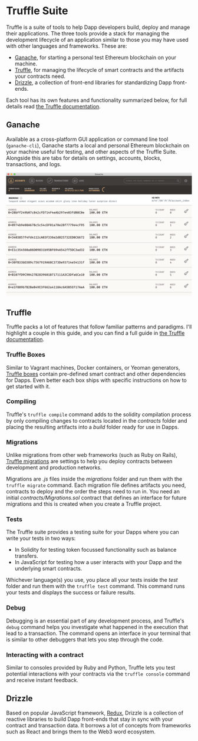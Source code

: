 # Truffle Suite

Truffle is a suite of tools to help Dapp developers build, deploy and manage their applications. The three tools provide a stack for managing the development lifecycle of an application similar to those you may have used with other languages and frameworks. These are:

- [Ganache](https://truffleframework.com/ganache), for starting a personal test Ethereum blockchain on your machine.
- [Truffle](https://truffleframework.com/truffle), for managing the lifecycle of smart contracts and the artifacts your contracts need.
- [Drizzle](https://truffleframework.com/drizzle), a collection of front-end libraries for standardizing Dapp front-ends.

Each tool has its own features and functionality summarized below, for full details read [the Truffle documentation](https://truffleframework.com/docs).

## Ganache

Available as a cross-platform GUI application or command line tool (`ganache-cli`), Ganache starts a local and personal Ethereum blockchain on your machine useful for testing, and other aspects of the Truffle Suite. Alongside this are tabs for details on settings, accounts, blocks, transactions, and logs.

![Ganache GUI](./ganache.png)

## Truffle

Truffle packs a lot of features that follow familiar patterns and paradigms. I'll highlight a couple in this guide, and you can find a full guide in [the Truffle documentation](https://truffleframework.com/docs/truffle/overview).

### Truffle Boxes

Similar to Vagrant machines, Docker containers, or Yeoman generators, [Truffle boxes](https://truffleframework.com/boxes) contain pre-defined smart contract and other dependencies for Dapps. Even better each box ships with specific instructions on how to get started with it.

### Compiling

Truffle's `truffle compile` command adds to the solidity compilation process by only compiling changes to contracts located in the _contracts_ folder and placing the resulting artifacts into a _build_ folder ready for use in Dapps.

### Migrations

Unlike migrations from other web frameworks (such as Ruby on Rails), [Truffle migrations](https://truffleframework.com/docs/truffle/getting-started/running-migrations) are settings to help you deploy contracts between development and production networks.

Migrations are _.js_ files inside the _migrations_ folder and run them with the `truffle migrate` command. Each migration file defines artifacts you need, contracts to deploy and the order the steps need to run in. You need an initial _contracts/Migrations.sol_ contract that defines an interface for future migrations and this is created when you create a Truffle project.

### Tests

The Truffle suite provides a testing suite for your Dapps where you can write your tests in two ways:

- In Solidity for testing token focussed functionality such as balance transfers.
- In JavaScript for testing how a user interacts with your Dapp and the underlying smart contracts.

Whichever language(s) you use, you place all your tests inside the _test_ folder and run them with the `truffle test` command. This command runs your tests and displays the success or failure results.

### Debug

Debugging is an essential part of any development process, and Truffle's `debug` command helps you investigate what happened in the execution that lead to a transaction. The command opens an interface in your terminal that is similar to other debuggers that lets you step through the code.

### Interacting with a contract

Similar to consoles provided by Ruby and Python, Truffle lets you test potential interactions with your contracts via the `truffle console` command and receive instant feedback.

## Drizzle

Based on popular JavaScript framework, [Redux](https://redux.js.org), Drizzle is a collection of reactive libraries to build Dapp front-ends that stay in sync with your contract and transaction data. It borrows a lot of concepts from frameworks such as React and brings them to the Web3 word ecosystem.
